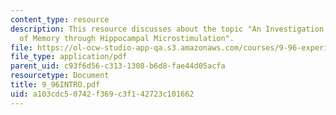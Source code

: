 ```yaml
---
content_type: resource
description: This resource discusses about the topic "An Investigation into the Mechanisms
  of Memory through Hippocampal Microstimulation".
file: https://ol-ocw-studio-app-qa.s3.amazonaws.com/courses/9-96-experimental-methods-of-adjustable-tetrode-array-neurophysiology-january-iap-2001/a103cdc50742f369c3f142723c101662_9_96INTRO.pdf
file_type: application/pdf
parent_uid: c93f6d56-c313-1308-b6d8-fae44d05acfa
resourcetype: Document
title: 9_96INTRO.pdf
uid: a103cdc5-0742-f369-c3f1-42723c101662
---
```

